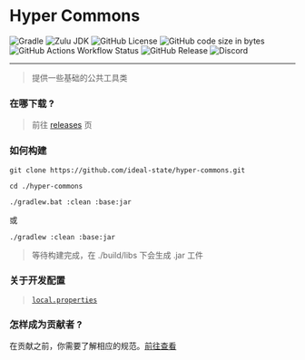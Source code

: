 # Hyper Commons

![Gradle](https://img.shields.io/badge/Gradle-v8%2E5-g?logo=gradle&style=flat-square)
![Zulu JDK](https://img.shields.io/badge/Zulu%20JDK-8-blue?style=flat-square)
![GitHub License](https://img.shields.io/github/license/ideal-state/hyper-commons?style=flat-square)
![GitHub code size in bytes](https://img.shields.io/github/languages/code-size/ideal-state/hyper-commons?style=flat-square&logo=github)
![GitHub Actions Workflow Status](https://img.shields.io/github/actions/workflow/status/ideal-state/hyper-commons/release.yml?style=flat-square)
![GitHub Release](https://img.shields.io/github/v/release/ideal-state/hyper-commons?style=flat-square)
![Discord](https://img.shields.io/discord/1191122625389396098?style=flat-square&logo=discord)

------------------------------------------------------

> 提供一些基础的公共工具类

### 在哪下载 ?

> 前往 [releases](https://github.com/ideal-state/hyper-commons/releases) 页

### 如何构建

```shell
git clone https://github.com/ideal-state/hyper-commons.git
```

```shell
cd ./hyper-commons
```

```shell
./gradlew.bat :clean :base:jar
```

或

```shell
./gradlew :clean :base:jar
```

> 等待构建完成，在 ./build/libs 下会生成 .jar 工件

### 关于开发配置

> [`local.properties`](./local.properties)

### 怎样成为贡献者 ?

在贡献之前，你需要了解相应的规范。[前往查看](https://github.com/ideal-state)

